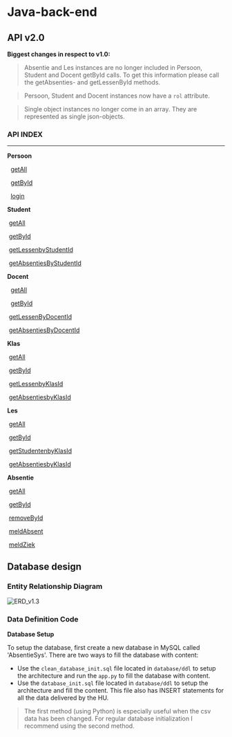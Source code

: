 # Java-back-end



## API v2.0

**Biggest changes in respect to v1.0:**

> Absentie and Les instances are no longer included in Persoon, Student and Docent getById calls. To get this information please call the getAbsenties- and getLessenById methods.

> Persoon, Student and Docent instances now have a `rol` attribute.

> Single object instances no longer come in an array. They are represented as single json-objects.



### API INDEX

------

**Persoon**

​		 [getAll](docs/persoon/persoonGetAll.md)

​		 [getById](docs/persoon/persoonGetById.md)

​		 [login](docs/persoon/persoonLogin.md)

**Student**

​		[getAll](docs/student/studentGetAll.md)

​		[getById](docs/student/studentGetById.md)

​		[getLessenbyStudentId](docs/student/studentGetLessenByStudentId.md)

​		[getAbsentiesByStudentId](docs/student/studentGetAbsentiesByStudentId.md)

**Docent**

 		[getAll](docs/docent/docentGetAll.md)

 		[getById](docs/docent/studentGetById.md)

​		[getLessenByDocentId](docs/docent/docentGetLessenByDocentId.md)

​		[getAbsentiesByDocentId](docs/docent/docentGetAbsentiesByDocentId.md)

**Klas**

​		[getAll](docs/klas/klasGetAll.md)

​		[getById](docs/klas/klasGetById.md)

​		[getLessenbyKlasId](docs/klas/klasGetLessenByKlasId.md)

​		[getAbsentiesbyKlasId](docs/klas/klasGetAbsentiesByKlasId.md)

**Les**

​		[getAll](docs/les/lesGetAll.md)

​		[getById](docs/les/lesGetById.md)

​		[getStudentenbyKlasId](docs/les/lesGetStudentenByKlasId.md)

​		[getAbsentiesbyKlasId](docs/les/lesGetAbsentiesByKlasId.md)

**Absentie**

​		[getAll](docs/absentie/absentieGetAll.md)

​		[getById](docs/absentie/absentieGetById.md)

​		[removeById](docs/absentie/absentieRemoveById.md)

​		[meldAbsent](docs/absentie/absentieMeldAbsent.md)

​		[meldZiek](docs/absentie/absentieMeldZiek.md)





## Database design

### Entity Relationship Diagram



![ERD_v1.3](database/diagrams/ERD_v1.4.png)



### Data Definition Code

**Database Setup**

To setup the database, first create a new database in MySQL called 'AbsentieSys'. There are two ways to fill the database with content:

- Use the `clean_database_init.sql` file located in `database/ddl` to setup the architecture and run the `app.py` to fill the database with content.
- Use the `database_init.sql` file located in  `database/ddl` to setup the architecture and fill the content. This file also has INSERT statements for all the data delivered by the HU.

> The first method (using Python) is especially useful when the csv data has been changed. For regular database initialization I recommend using the second method.
